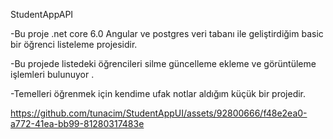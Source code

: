 StudentAppAPI


-Bu proje .net core 6.0  Angular ve  postgres veri tabanı ile geliştirdiğim  basic bir öğrenci listeleme projesidir.


-Bu projede listedeki öğrencileri silme güncelleme ekleme ve görüntüleme işlemleri bulunuyor .


-Temelleri öğrenmek için kendime ufak notlar aldığım küçük bir projedir.




https://github.com/tunacim/StudentAppUI/assets/92800666/f48e2ea0-a772-41ea-bb99-81280317483e

